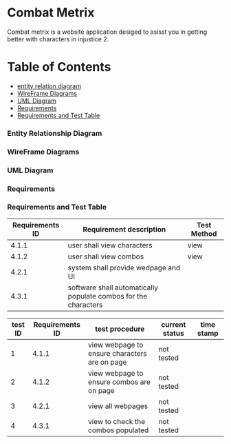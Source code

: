 # Combat Metrix
 Combat metrix is a website application desiged to asisst you in getting better with characters in injustice 2.
 # Table of Contents
 <!--ts-->
 * [entity relation diagram](#entity-relationship-diagram)
 * [WireFrame Diagrams](#wireframe-diagrams)
 * [UML Diagram](#uml-diagram)
 * [Requirements](#requirements)
 * [Requirements and Test Table](#requirements-and-test-table)
 <!--te-->
 ### Entity Relationship Diagram
 
 
 ### WireFrame Diagrams
 
 ### UML Diagram
 
 ### Requirements
 
 ### Requirements and Test Table
| Requirements ID | Requirement description                                         | Test Method |
|-----------------|-----------------------------------------------------------------|-------------|
| 4.1.1           | user shall view characters                                      | view        |
| 4.1.2           | user shall view combos                                          | view        |
| 4.2.1           | system shall provide wedpage and UI                             |             |
| 4.3.1           | software shall automatically populate combos for the characters |             |

| test ID | Requirements ID | test procedure                                | current status | time stamp |
|---------|-----------------|-----------------------------------------------|----------------|------------|
| 1       | 4.1.1           | view webpage to ensure characters are on page | not tested     |            |
| 2       | 4.1.2           | view webpage to ensure combos are on page     | not tested     |            |
| 3       | 4.2.1           | view all webpages                             | not tested     |            |
| 4       | 4.3.1           | view to check the combos populated            | not tested     |            |
